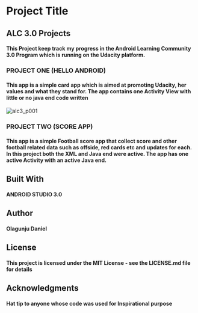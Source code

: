 
# Project Title
## ALC 3.0 Projects

#### This Project keep track my progress in the Android Learning Community 3.0 Program which is running on the Udacity platform.

### PROJECT ONE (HELLO ANDROID)
#### This app is a simple card app which is aimed at promoting Udacity, her values and what they stand for. The app contains one Activity View with little or no java end code written
![alc3_p001](https://user-images.githubusercontent.com/26861798/40879561-eacf6974-6699-11e8-8793-cb24e957c369.png)


### PROJECT TWO (SCORE APP)
#### This app is a simple Football score app that collect score and other football related data  such as offside, red cards etc and updates for each. In this project both the XML and Java end were active. The app has one active Activity with an active Java end.

## Built With
#### ANDROID STUDIO 3.0 


## Author
#### Olagunju Daniel


## License
#### This project is licensed under the MIT License - see the LICENSE.md file for details

## Acknowledgments
#### Hat tip to anyone whose code was used for Inspirational purpose
